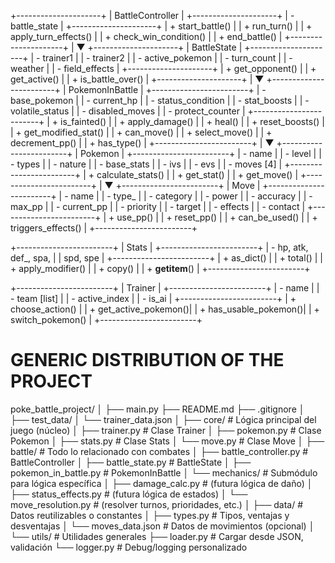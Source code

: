 +---------------------+
|   BattleController  |
+---------------------+
| - battle_state      |
+---------------------+
| + start_battle()    |
| + run_turn()        |
| + apply_turn_effects() |
| + check_win_condition() |
| + end_battle()      |
+---------------------+
          |
          ▼
+---------------------+
|     BattleState     |
+---------------------+
| - trainer1          |
| - trainer2          |
| - active_pokemon    |
| - turn_count        |
| - weather           |
| - field_effects     |
+---------------------+
| + get_opponent()    |
| + get_active()      |
| + is_battle_over()  |
+---------------------+
          |
          ▼
+------------------------+
|   PokemonInBattle      |
+------------------------+
| - base_pokemon         |
| - current_hp           |
| - status_condition     |
| - stat_boosts          |
| - volatile_status      |
| - disabled_moves       |
| - protect_counter      |
+------------------------+
| + is_fainted()         |
| + apply_damage()       |
| + heal()               |
| + reset_boosts()       |
| + get_modified_stat()  |
| + can_move()           |
| + select_move()        |
| + decrement_pp()       |
| + has_type()           |
+------------------------+
          |
          ▼
+------------------------+
|       Pokemon          |
+------------------------+
| - name                |
| - level               |
| - types               |
| - nature              |
| - base_stats          |
| - ivs                 |
| - evs                 |
| - moves [4]           |
+------------------------+
| + calculate_stats()   |
| + get_stat()          |
| + get_move()          |
+------------------------+
          |
          ▼
+------------------------+
|        Move            |
+------------------------+
| - name                |
| - type_               |
| - category            |
| - power               |
| - accuracy            |
| - max_pp              |
| - current_pp          |
| - priority            |
| - target              |
| - effects             |
| - contact             |
+------------------------+
| + use_pp()            |
| + reset_pp()          |
| + can_be_used()       |
| + triggers_effects()  |
+------------------------+

+------------------------+
|        Stats           |
+------------------------+
| - hp, atk, def_, spa,  |
|   spd, spe             |
+------------------------+
| + as_dict()           |
| + total()             |
| + apply_modifier()    |
| + copy()              |
| + __getitem__()       |
+------------------------+

+------------------------+
|        Trainer         |
+------------------------+
| - name                |
| - team [list]         |
| - active_index        |
| - is_ai               |
+------------------------+
| + choose_action()     |
| + get_active_pokemon()|
| + has_usable_pokemon()|
| + switch_pokemon()    |
+------------------------+


# GENERIC DISTRIBUTION OF THE PROJECT
poke_battle_project/
│
├── main.py
├── README.md
├── .gitignore
│
├── test_data/
│   └── trainer_data.json
│
├── core/                  # Lógica principal del juego (núcleo)
│   ├── trainer.py         # Clase Trainer
│   ├── pokemon.py         # Clase Pokemon
│   ├── stats.py           # Clase Stats
│   └── move.py            # Clase Move
│
├── battle/                # Todo lo relacionado con combates
│   ├── battle_controller.py   # BattleController
│   ├── battle_state.py        # BattleState
│   ├── pokemon_in_battle.py   # PokemonInBattle
│   └── mechanics/             # Submódulo para lógica específica
│       ├── damage_calc.py     # (futura lógica de daño)
│       ├── status_effects.py  # (futura lógica de estados)
│       └── move_resolution.py # (resolver turnos, prioridades, etc.)
│
├── data/                 # Datos reutilizables o constantes
│   ├── types.py           # Tipos, ventajas y desventajas
│   └── moves_data.json    # Datos de movimientos (opcional)
│
└── utils/                # Utilidades generales
    ├── loader.py         # Cargar desde JSON, validación
    └── logger.py         # Debug/logging personalizado
